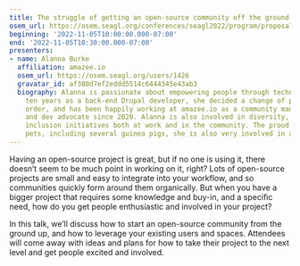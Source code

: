 ```yaml
---
title: The struggle of getting an open-source community off the ground
osem_url: https://osem.seagl.org/conferences/seagl2022/program/proposals/889
beginning: '2022-11-05T10:00:00.000-07:00'
end: '2022-11-05T10:30:00.000-07:00'
presenters:
- name: Alanna Burke
  affiliation: amazee.io
  osem_url: https://osem.seagl.org/users/1426
  gravatar_id: af380d7ef2eddd5514c6444345e43ab3
  biography: Alanna is passionate about empowering people through technology. After
    ten years as a back-end Drupal developer, she decided a change of pace was in
    order, and has been happily working at amazee.io as a community manager, doc writer,
    and dev advocate since 2020. Alanna is also involved in diversity, equity, and
    inclusion initiatives both at work and in the community. The proud owner of many
    pets, including several guinea pigs, she is also very involved in animal rescue.
---
```


Having an open-source project is great, but if no one is using it, there doesn’t seem to be much point in working on it, right? Lots of open-source projects are small and easy to integrate into your workflow, and so communities quickly form around them organically. But when you have a bigger project that requires some knowledge and buy-in, and a specific need, how do you get people enthusiastic and involved in your project?

In this talk, we’ll discuss how to start an open-source community from the ground up, and how to leverage your existing users and spaces. Attendees will come away with ideas and plans for how to take their project to the next level and get people excited and involved.

